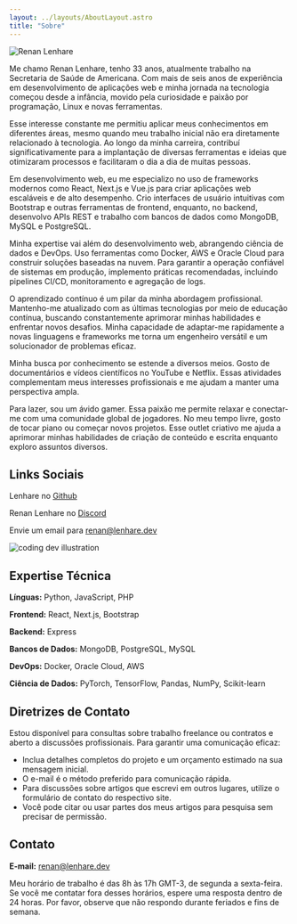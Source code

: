 ```yaml
---
layout: ../layouts/AboutLayout.astro
title: "Sobre"
---
```


<p><img src="https://lenhare.dev/assets/renan.jpg" alt="Renan Lenhare"></p>

Me chamo Renan Lenhare, tenho 33 anos, atualmente trabalho na Secretaria de Saúde de Americana. Com mais de seis anos de experiência em desenvolvimento de aplicações web e minha jornada na tecnologia começou desde a infância, movido pela curiosidade e paixão por programação, Linux e novas ferramentas.

Esse interesse constante me permitiu aplicar meus conhecimentos em diferentes áreas, mesmo quando meu trabalho inicial não era diretamente relacionado à tecnologia. Ao longo da minha carreira, contribuí significativamente para a implantação de diversas ferramentas e ideias que otimizaram processos e facilitaram o dia a dia de muitas pessoas.

Em desenvolvimento web, eu me especializo no uso de frameworks modernos como React, Next.js e Vue.js para criar aplicações web escaláveis e de alto desempenho. Crio interfaces de usuário intuitivas com Bootstrap e outras ferramentas de frontend, enquanto, no backend, desenvolvo APIs REST e trabalho com bancos de dados como MongoDB, MySQL e PostgreSQL.

Minha expertise vai além do desenvolvimento web, abrangendo ciência de dados e DevOps. Uso ferramentas como Docker, AWS e Oracle Cloud para construir soluções baseadas na nuvem. Para garantir a operação confiável de sistemas em produção, implemento práticas recomendadas, incluindo pipelines CI/CD, monitoramento e agregação de logs.

O aprendizado contínuo é um pilar da minha abordagem profissional. Mantenho-me atualizado com as últimas tecnologias por meio de educação contínua, buscando constantemente aprimorar minhas habilidades e enfrentar novos desafios. Minha capacidade de adaptar-me rapidamente a novas linguagens e frameworks me torna um engenheiro versátil e um solucionador de problemas eficaz.

Minha busca por conhecimento se estende a diversos meios. Gosto de documentários e vídeos científicos no YouTube e Netflix. Essas atividades complementam meus interesses profissionais e me ajudam a manter uma perspectiva ampla.

Para lazer, sou um ávido gamer. Essa paixão me permite relaxar e conectar-me com uma comunidade global de jogadores.
No meu tempo livre, gosto de tocar piano ou começar novos projetos. Esse outlet criativo me ajuda a aprimorar minhas habilidades de criação de conteúdo e escrita enquanto exploro assuntos diversos.

## Links Sociais

Lenhare no [Github](https://github.com/lenhare)

Renan Lenhare no [Discord](https://discord.com/users/187046479725199361)

Envie um email para [renan@lenhare.dev](renan@lenhare.dev)

<div>
  <img src="/assets/dev.svg" class="sm:w-1/2 mx-auto" alt="coding dev illustration">
</div>

## Expertise Técnica

**Línguas:** Python, JavaScript, PHP

**Frontend:** React, Next.js, Bootstrap

**Backend:** Express

**Bancos de Dados:** MongoDB, PostgreSQL, MySQL

**DevOps:** Docker, Oracle Cloud, AWS

**Ciência de Dados:** PyTorch, TensorFlow, Pandas, NumPy, Scikit-learn

## Diretrizes de Contato

Estou disponível para consultas sobre trabalho freelance ou contratos e aberto a discussões profissionais. Para garantir uma comunicação eficaz:

- Inclua detalhes completos do projeto e um orçamento estimado na sua mensagem inicial.
- O e-mail é o método preferido para comunicação rápida.
- Para discussões sobre artigos que escrevi em outros lugares, utilize o formulário de contato do respectivo site.
- Você pode citar ou usar partes dos meus artigos para pesquisa sem precisar de permissão.

## Contato

**E-mail:** renan@lenhare.dev

Meu horário de trabalho é das 8h às 17h GMT-3, de segunda a sexta-feira. Se você me contatar fora desses horários, espere uma resposta dentro de 24 horas. Por favor, observe que não respondo durante feriados e fins de semana.
